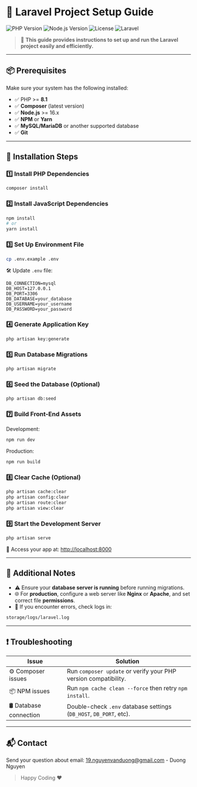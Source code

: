 # 🚀 Laravel Project Setup Guide

![PHP Version](https://img.shields.io/badge/PHP-%3E%3D%208.1-blue)
![Node.js Version](https://img.shields.io/badge/Node.js-%3E%3D%2016.x-green)
![License](https://img.shields.io/badge/license-MIT-yellow.svg)
![Laravel](https://img.shields.io/badge/Laravel-Framework-red)

> 🎯 **This guide provides instructions to set up and run the Laravel project easily and efficiently.**

---

## 📦 Prerequisites

Make sure your system has the following installed:

- ✅ PHP >= **8.1**
- ✅ **Composer** (latest version)
- ✅ **Node.js** >= 16.x
- ✅ **NPM** or **Yarn**
- ✅ **MySQL/MariaDB** or another supported database
- ✅ **Git**

---

## 🔧 Installation Steps

### 1️⃣ Install PHP Dependencies

```bash
composer install
```

### 2️⃣ Install JavaScript Dependencies

```bash
npm install
# or
yarn install
```

### 3️⃣ Set Up Environment File

```bash
cp .env.example .env
```

🛠️ Update `.env` file:

```env
DB_CONNECTION=mysql
DB_HOST=127.0.0.1
DB_PORT=3306
DB_DATABASE=your_database
DB_USERNAME=your_username
DB_PASSWORD=your_password
```

### 4️⃣ Generate Application Key

```bash
php artisan key:generate
```

### 5️⃣ Run Database Migrations

```bash
php artisan migrate
```

### 6️⃣ Seed the Database (Optional)

```bash
php artisan db:seed
```

### 7️⃣ Build Front-End Assets

Development:

```bash
npm run dev
```

Production:

```bash
npm run build
```

### 8️⃣ Clear Cache (Optional)

```bash
php artisan cache:clear
php artisan config:clear
php artisan route:clear
php artisan view:clear
```

### 9️⃣ Start the Development Server

```bash
php artisan serve
```

📍 Access your app at: [http://localhost:8000](http://localhost:8000)

---

## 📝 Additional Notes

- ⚠️ Ensure your **database server is running** before running migrations.
- 🌐 For **production**, configure a web server like **Nginx** or **Apache**, and set correct file **permissions**.
- 🐛 If you encounter errors, check logs in:

```bash
storage/logs/laravel.log
```

---

## ❗ Troubleshooting

| Issue                    | Solution                                                                 |
|-------------------------|--------------------------------------------------------------------------|
| ⚙️ Composer issues       | Run `composer update` or verify your PHP version compatibility.           |
| 📦 NPM issues            | Run `npm cache clean --force` then retry `npm install`.                  |
| 🛢️ Database connection   | Double-check `.env` database settings (`DB_HOST`, `DB_PORT`, etc).        |

---

## 📬 Contact

Send your question about email: 19.nguyenvanduong@gmail.com - Duong Nguyen

> Happy Coding ❤️
